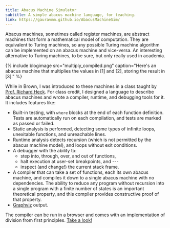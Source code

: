 ```yaml
---
title: Abacus Machine Simulator
subtitle: A simple abacus machine language, for teaching.
link: https://gauravmm.github.io/AbacusMachineSim/
---
```


Abacus machines, sometimes called register machines, are abstract machines that form a mathematical model of computation. They are equivalent to Turing machines, so any possible Turing machine algorithm can be implemented on an abacus machine and vice-versa. An interesting alternative to Turing machines, to be sure, but only really used in academia.

{% include blogimage src="multiply_compiled.png" caption="Here's an abacus machine that multiplies the values in [1] and [2], storing the result in [3]." %}

While in Brown, I was introduced to these machines in a class taught by [Prof. Richard Heck](http://rgheck.frege.org/). For class credit, I designed a language to describe abacus machines and wrote a compiler, runtime, and debugging tools for it. It includes features like:

  - Built-in testing, with `where` blocks at the end of each function definition. Tests are automatically run on each compilation, and tests are marked as passed or failed.
  - Static analysis is performed, detecting some types of infinite loops, unexitable functions, and unreachable lines.
  - Runtime analysis detects recursion (which is not permitted by the abacus machine model), and loops without exit conditions.
  - A debugger with the ability to:
    - step into, through, over, and out of functions,
    - halt execution at user-set breakpoints, and ---
    - inspect (and change!) the current stack frame.
  - A compiler that can take a set of functions, each its own abacus machine, and compiles it down to a single abacus machine with no dependencies. The ability to reduce any program without recursion into a single program with a finite number of states is an important theoretical property, and this compiler provides constructive proof of that property.
  - [Graphviz](http://www.webgraphviz.com/) output.

The compiler can be run in a browser and comes with an implementation of division from first principles. [Take a look!](https://gauravmm.github.io/AbacusMachineSim/)
